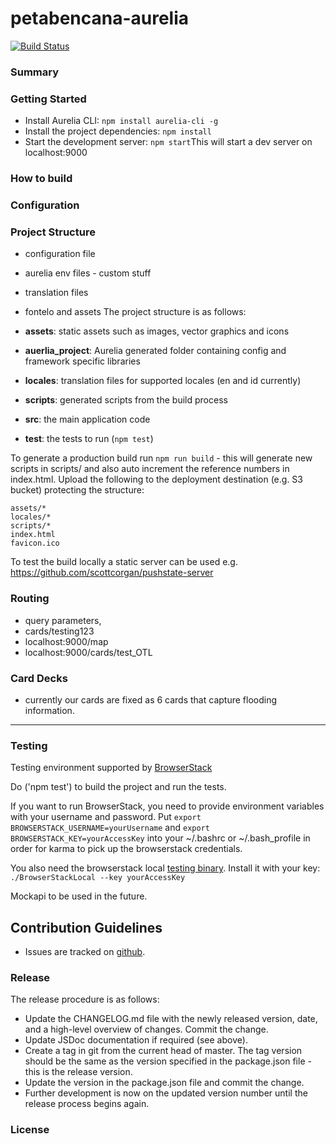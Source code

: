 # petabencana-aurelia

[![Build Status](https://travis-ci.org/urbanriskmap/petabencana.id.svg?branch=master)](https://travis-ci.org/urbanriskmap/petabencana.id)

### Summary

### Getting Started
- Install Aurelia CLI: `npm install aurelia-cli -g`
- Install the project dependencies: `npm install`
- Start the development server: `npm start`This will start a dev server on localhost:9000


### How to build 

### Configuration

### Project Structure
- configuration file 
- aurelia env files - custom stuff 
- translation files 
- fontelo and assets 
The project structure is as follows:

- **assets**: static assets such as images, vector graphics and icons
- **auerlia_project**: Aurelia generated folder containing config and framework specific libraries
- **locales**: translation files for supported locales (en and id currently)
- **scripts**: generated scripts from the build process
- **src**: the main application code
- **test**: the tests to run (`npm test`)

To generate a production build run `npm run build` - this will generate new scripts in scripts/ and also auto increment the reference numbers in index.html.  Upload the following to the deployment destination (e.g. S3 bucket) protecting the structure:

```
assets/*
locales/*
scripts/*
index.html
favicon.ico
```

To test the build locally a static server can be used e.g. https://github.com/scottcorgan/pushstate-server


### Routing
- query parameters, 
- cards/testing123 
- localhost:9000/map
- localhost:9000/cards/test_OTL


### Card Decks
- currently our cards are fixed as 6 cards that capture flooding information. 


----
### Testing
Testing environment supported by [BrowserStack](https://www.browserstack.com/)

Do ('npm test') to build the project and run the tests.

If you want to run BrowserStack, you need to provide environment variables with your 
username and password. Put `export BROWSERSTACK_USERNAME=yourUsername` and `export BROWSERSTACK_KEY=yourAccessKey` into 
your ~/.bashrc or ~/.bash_profile in order for karma to pick up the browserstack credentials. 

You also need the browserstack local [testing binary](https://www.browserstack.com/local-testing). Install it with your key: 
`./BrowserStackLocal --key yourAccessKey`

Mockapi to be used in the future. 

## Contribution Guidelines

- Issues are tracked on [github](https://github.com/urbanriskmap/petabencana.id/issues). 

### Release

The release procedure is as follows:
* Update the CHANGELOG.md file with the newly released version, date, and a high-level overview of changes. Commit the change.
* Update JSDoc documentation if required (see above).
* Create a tag in git from the current head of master. The tag version should be the same as the version specified in the package.json file - this is the release version.
* Update the version in the package.json file and commit the change.
* Further development is now on the updated version number until the release process begins again.

### License
